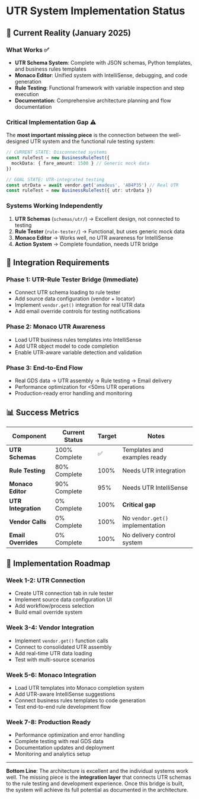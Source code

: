 # UTR System Implementation Status

## 🎯 **Current Reality (January 2025)**

### **What Works ✅**
- **UTR Schema System**: Complete with JSON schemas, Python templates, and business rules templates
- **Monaco Editor**: Unified system with IntelliSense, debugging, and code generation
- **Rule Testing**: Functional framework with variable inspection and step execution
- **Documentation**: Comprehensive architecture planning and flow documentation

### **Critical Implementation Gap ⚠️**

The **most important missing piece** is the connection between the well-designed UTR system and the functional rule testing system:

```typescript
// CURRENT STATE: Disconnected systems
const ruleTest = new BusinessRuleTest({
  mockData: { fare_amount: 1500 } // Generic mock data
})

// GOAL STATE: UTR-integrated testing
const utrData = await vendor.get('amadeus', 'AB4P35') // Real UTR
const ruleTest = new BusinessRuleTest({ utr: utrData })
```

### **Systems Working Independently**

1. **UTR Schemas** (`schemas/utr/`) → Excellent design, not connected to testing
2. **Rule Tester** (`rule-tester/`) → Functional, but uses generic mock data
3. **Monaco Editor** → Works well, no UTR awareness for IntelliSense
4. **Action System** → Complete foundation, needs UTR bridge

## 🔗 **Integration Requirements**

### **Phase 1: UTR-Rule Tester Bridge (Immediate)**
- Connect UTR schema loading to rule tester
- Add source data configuration (vendor + locator)
- Implement `vendor.get()` integration for real UTR data
- Add email override controls for testing notifications

### **Phase 2: Monaco UTR Awareness**
- Load UTR business rules templates into IntelliSense
- Add UTR object model to code completion
- Enable UTR-aware variable detection and validation

### **Phase 3: End-to-End Flow**
- Real GDS data → UTR assembly → Rule testing → Email delivery
- Performance optimization for <50ms UTR operations
- Production-ready error handling and monitoring

## 📊 **Success Metrics**

| Component | Current Status | Target | Notes |
|-----------|---------------|---------|-------|
| **UTR Schemas** | 100% Complete | ✅ | Templates and examples ready |
| **Rule Testing** | 80% Complete | 100% | Needs UTR integration |
| **Monaco Editor** | 90% Complete | 95% | Needs UTR IntelliSense |
| **UTR Integration** | 0% Complete | 100% | **Critical gap** |
| **Vendor Calls** | 0% Complete | 100% | No `vendor.get()` implementation |
| **Email Overrides** | 0% Complete | 100% | No delivery control system |

## 🚀 **Implementation Roadmap**

### **Week 1-2: UTR Connection**  
- Create UTR connection tab in rule tester
- Implement source data configuration UI
- Add workflow/process selection
- Build email override system

### **Week 3-4: Vendor Integration**
- Implement `vendor.get()` function calls
- Connect to consolidated UTR assembly
- Add real-time UTR data loading
- Test with multi-source scenarios

### **Week 5-6: Monaco Integration**
- Load UTR templates into Monaco completion system
- Add UTR-aware IntelliSense suggestions
- Connect business rules templates to code generation
- Test end-to-end rule development flow

### **Week 7-8: Production Ready**
- Performance optimization and error handling
- Complete testing with real GDS data
- Documentation updates and deployment
- Monitoring and analytics setup

---

**Bottom Line**: The architecture is excellent and the individual systems work well. The missing piece is the **integration layer** that connects UTR schemas to the rule testing and development experience. Once this bridge is built, the system will achieve its full potential as documented in the architecture.
